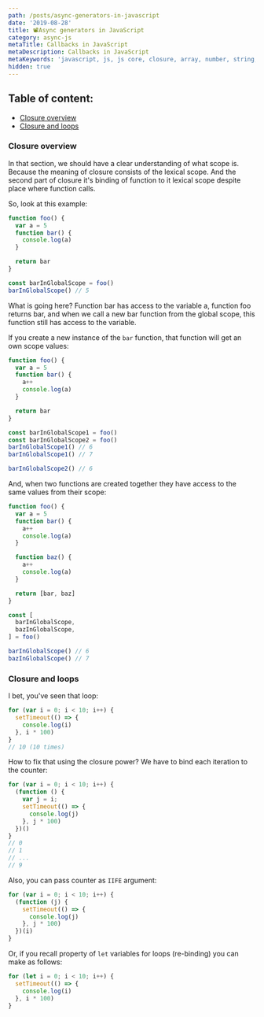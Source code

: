 ```yaml
---
path: /posts/async-generators-in-javascript
date: '2019-08-28'
title: 📽Async generators in JavaScript
category: async-js
metaTitle: Callbacks in JavaScript
metaDescription: Callbacks in JavaScript
metaKeywords: 'javascript, js, js core, closure, array, number, string, bool'
hidden: true
---
```


## Table of content:

* [Closure overview](#closure-overview)
* [Closure and loops](#closure-and-loops)

### Closure overview

In that section, we should have a clear understanding of what scope is. Because the meaning of closure consists of the lexical scope. And the second part of closure it's binding of function to it lexical scope despite place where function calls.

So, look at this example:

```js
function foo() {
  var a = 5
  function bar() {
    console.log(a)
  }

  return bar
}

const barInGlobalScope = foo()
barInGlobalScope() // 5
```

What is going here? Function bar has access to the variable a, function foo returns bar, and when we call a new bar function from the global scope, this function still has access to the variable.

If you create a new instance of the ```bar``` function, that function will get an own scope values:

```js
function foo() {
  var a = 5
  function bar() {
    a++
    console.log(a)
  }

  return bar
}

const barInGlobalScope1 = foo()
const barInGlobalScope2 = foo()
barInGlobalScope1() // 6
barInGlobalScope1() // 7

barInGlobalScope2() // 6
```

And, when two functions are created together they have access to the same values from their scope:

```js
function foo() {
  var a = 5
  function bar() {
    a++
    console.log(a)
  }

  function baz() {
    a++
    console.log(a)
  }

  return [bar, baz]
}

const [
  barInGlobalScope,
  bazInGlobalScope,
] = foo()

barInGlobalScope() // 6
bazInGlobalScope() // 7
```

### Closure and loops

I bet, you've seen that loop:

```js
for (var i = 0; i < 10; i++) {
  setTimeout(() => {
    console.log(i)
  }, i * 100)
}
// 10 (10 times)
```

How to fix that using the closure power?
We have to bind each iteration to the counter:

```js
for (var i = 0; i < 10; i++) {
  (function () {
    var j = i;
    setTimeout(() => {
      console.log(j)
    }, j * 100)
  })()
}
// 0
// 1
// ...
// 9
```

Also, you can pass counter as ```IIFE``` argument:

```js
for (var i = 0; i < 10; i++) {
  (function (j) {
    setTimeout(() => {
      console.log(j)
    }, j * 100)
  })(i)
}
```

Or, if you recall property of ```let``` variables for loops (re-binding) you can make as follows:

```js
for (let i = 0; i < 10; i++) {
  setTimeout(() => {
    console.log(i)
  }, i * 100)
}
```
